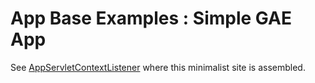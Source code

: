 # App Base Examples : Simple GAE App

See [AppServletContextListener](https://github.com/JFL110/app-base-examples/blob/master/simple-gae-app/src/main/java/org/jfl110/example/AppServletContextListener.java) where this minimalist site is assembled.
